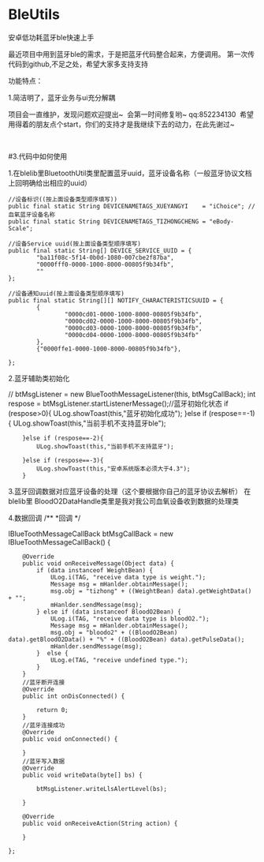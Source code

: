 # BleUtils
安卓低功耗蓝牙ble快速上手

最近项目中用到蓝牙ble的需求，于是把蓝牙代码整合起来，方便调用。
 第一次传代码到github,不足之处，希望大家多支持支持  


功能特点：  

1.简洁明了，蓝牙业务与ui充分解耦


项目会一直维护，发现问题欢迎提出~  会第一时间修复哟~  qq:852234130  希望用得着的朋友点个start，你们的支持才是我继续下去的动力，在此先谢过~  

       

#3.代码中如何使用
  
1.在blelib里BluetoothUtil类里配置蓝牙uuid，蓝牙设备名称（一般蓝牙协议文档上回明确给出相应的uuid）
    
    //设备标识((按上面设备类型顺序填写))
    public final static String DEVICENAMETAGS_XUEYANGYI    = "iChoice"; //血氧蓝牙设备名称
    public final static String DEVICENAMETAGS_TIZHONGCHENG = "eBody-Scale";
    
    //设备Service uuid(按上面设备类型顺序填写)
    public final static String[] DEVICE_SERVICE_UUID = {
            "ba11f08c-5f14-0b0d-1080-007cbe2f87ba",
            "0000fff0-0000-1000-8000-00805f9b34fb",
            ""
    };

    //设备通知uuid(按上面设备类型顺序填写)
    public final static String[][] NOTIFY_CHARACTERISTICSUUID = {
            {
                    "0000cd01-0000-1000-8000-00805f9b34fb",
                    "0000cd02-0000-1000-8000-00805f9b34fb",
                    "0000cd03-0000-1000-8000-00805f9b34fb",
                    "0000cd04-0000-1000-8000-00805f9b34fb"
            },
            {"0000ffe1-0000-1000-8000-00805f9b34fb"},

    };
	


2.蓝牙辅助类初始化
  
 // btMsgListener = new BlueToothMessageListener(this, btMsgCallBack);
        int respose = btMsgListener.startListenerMessage();//蓝牙初始化状态
        if (respose>0){
            ULog.showToast(this,"蓝牙初始化成功");
        }else if (respose==-1){
            ULog.showToast(this,"当前手机不支持蓝牙ble");

        }else if (respose==-2){
            ULog.showToast(this,"当前手机不支持蓝牙");

        }else if (respose==-3){
            ULog.showToast(this,"安卓系统版本必须大于4.3");
        }


3.蓝牙回调数据对应蓝牙设备的处理（这个要根据你自己的蓝牙协议去解析）
       在blelib里 BloodO2DataHandle类里是我对我公司血氧设备收到数据的处理类
		

4.数据回调
     /**
     *回调
     */
  
  
 IBlueToothMessageCallBack btMsgCallBack = new IBlueToothMessageCallBack() {

        @Override
        public void onReceiveMessage(Object data) {
            if (data instanceof WeightBean) {
                ULog.i(TAG, "receive data type is weight.");
                Message msg = mHanlder.obtainMessage();
                msg.obj = "tizhong" + ((WeightBean) data).getWeightData() + "";
                mHanlder.sendMessage(msg);
            } else if (data instanceof BloodO2Bean) {
                ULog.i(TAG, "receive data type is bloodO2.");
                Message msg = mHanlder.obtainMessage();
                msg.obj = "bloodo2" + ((BloodO2Bean) data).getBloodO2Data() + "%" + ((BloodO2Bean) data).getPulseData();
                mHanlder.sendMessage(msg);
            }  else {
                ULog.e(TAG, "receive undefined type.");
            }
        }
        //蓝牙断开连接
        @Override
        public int onDisConnected() {
		
            return 0;
        }
        //蓝牙连接成功
        @Override
        public void onConnected() {

        }
        //蓝牙写入数据
        @Override
        public void writeData(byte[] bs) {

            btMsgListener.writeLlsAlertLevel(bs);

        }

        @Override
        public void onReceiveAction(String action) {

        }

    };
